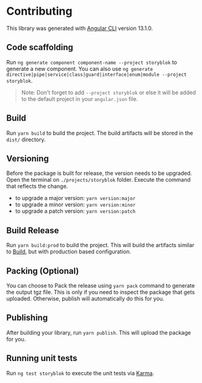 # Contributing

This library was generated with [Angular CLI](https://github.com/angular/angular-cli) version 13.1.0.

## Code scaffolding

Run `ng generate component component-name --project storyblok` to generate a new component. You can also use `ng generate directive|pipe|service|class|guard|interface|enum|module --project storyblok`.

> Note: Don't forget to add `--project storyblok` or else it will be added to the default project in your `angular.json` file.

## Build

Run `yarn build` to build the project. The build artifacts will be stored in the `dist/` directory.

## Versioning

Before the package is built for release, the version needs to be upgraded. Open the terminal on `./projects/storyblok` folder. Execute the command that reflects the change.

-   to upgrade a major version: `yarn version:major`
-   to upgrade a minor version: `yarn version:minor`
-   to upgrade a patch version: `yarn version:patch`

## Build Release

Run `yarn build:prod` to build the project. This will build the artifacts similar to [Build](#Build), but with production based configuration.

## Packing (Optional)

You can choose to Pack the release using `yarn pack` command to generate the output tgz file.
This is only if you need to inspect the package that gets uploaded.
Otherwise, publish will automatically do this for you.

## Publishing

After building your library, run `yarn publish`. This will upload the package for you.

## Running unit tests

Run `ng test storyblok` to execute the unit tests via [Karma](https://karma-runner.github.io).

